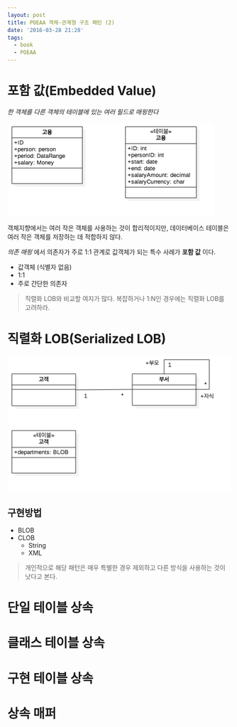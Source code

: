 ```yaml
---
layout: post
title: POEAA 객체-관계형 구조 패턴 (2)
date: '2016-03-28 21:28'
tags:
  - book
  - POEAA
---
```


# 포함 값(Embedded Value)

_한 객체를 다른 객체의 테이블에 있는 여러 필드로 매핑한다_

![포함 값](/attach/2016/POEAA/ClassDiagram-EmbeddedValue.png)

객체지향에서는 여러 작은 객체를 사용하는 것이 합리적이지만, 데이터베이스 테이블은 여러 작은 객체를
저장하는 데 적합하지 않다.

_의존 매핑_ 에서 의존자가 주로 1:1 관계로 값객체가 되는 특수 사례가 **포함 값** 이다.

- 값객체 (식별자 없음)
- 1:1
- 주로 간단한 의존자

> 직렬화 LOB와 비교할 여지가 많다. 복잡하거나 1:N인 경우에는 직렬화 LOB를 고려하라.

# 직렬화 LOB(Serialized LOB)

![직렬화 LOB](/attach/2016/POEAA/ClassDiagram-SerializedLob.png)

## 구현방법

- BLOB
- CLOB
    - String
    - XML

> 개인적으로 해당 패턴은 매우 특별한 경우 제외하고 다른 방식을 사용하는 것이 낫다고 본다.

# 단일 테이블 상속

# 클래스 테이블 상속

# 구현 테이블 상속

# 상속 매퍼
